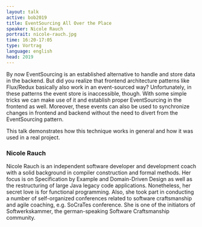 ```yaml
---
layout: talk
active: bob2019
title: EventSourcing All Over the Place
speaker: Nicole Rauch
portrait: nicole-rauch.jpg
time: 16:20-17:05
type: Vortrag
language: english
head: 2019
---
```


By now EventSourcing is an established alternative to handle and store
data in the backend. But did you realize that frontend architecture
patterns like Flux/Redux basically also work in an event-sourced way?
Unfortunately, in these patterns the event store is inaccessible,
though. With some simple tricks we can make use of it and establish
proper EventSourcing in the frontend as well. Moreover, these events
can also be used to synchronize changes in frontend and backend
without the need to divert from the EventSourcing pattern.

This talk demonstrates how this technique works in general and how it
was used in a real project.

### Nicole Rauch

Nicole Rauch is an independent software developer and development
coach with a solid background in compiler construction and formal
methods. Her focus is on Specification by Example and Domain-Driven
Design as well as the restructuring of large Java legacy code
applications. Nonetheless, her secret love is for functional
programming. Also, she took part in conducting a number of
self-organized conferences related to software craftsmanship and agile
coaching, e.g. SoCraTes conference. She is one of the initiators of
Softwerkskammer, the german-speaking Software Craftsmanship community.
